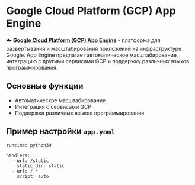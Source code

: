 # Google Cloud Platform (GCP) App Engine

☁️ **[Google Cloud Platform (GCP) App Engine](https://cloud.google.com/appengine)** - платформа для развертывания и масштабирования приложений на инфраструктуре Google. App Engine предлагает автоматическое масштабирование, интеграцию с другими сервисами GCP и поддержку различных языков программирования.

## Основные функции

- Автоматическое масштабирование
- Интеграция с сервисами GCP
- Поддержка различных языков программирования

## Пример настройки `app.yaml`

```plaintext
runtime: python39

handlers:
  - url: /static
    static_dir: static
  - url: /.*
    script: auto
```